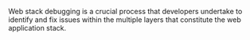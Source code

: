 Web stack debugging is a crucial process that developers undertake to identify and fix issues within the multiple layers that constitute the web application stack.